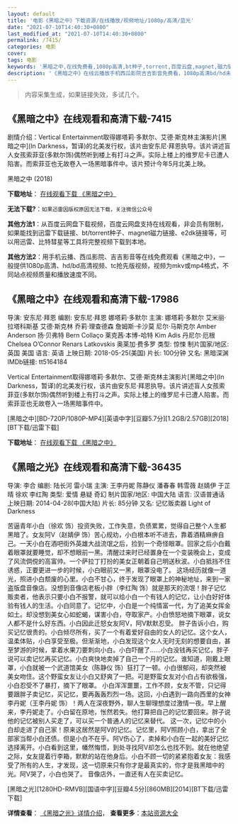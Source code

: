 ```yaml
---
layout: default
title: '电影《黑暗之中》下载资源/在线播放/视频地址/1080p/高清/蓝光'
date: "2021-07-10T14:40:30+0800"
last_modified_at: "2021-07-10T14:40:30+0800"
permalink: /7415/
categories: 电影
cover:
tags: 电影
keywords: '黑暗之中,在线免费看,1080p高清,bt种子,torrent,百度云盘,magnet,磁力链,迅雷下载资源'
description: '《黑暗之中》在线云播放手机西瓜影院吉吉影音免费看，1080p高清bd/hd未删减完整版和tc抢先枪版，mkv/mp4格式，附带bt/torrent种子、magnet/磁力链、百度云盘、网盘资源迅雷下载链接'
---
```


>内容采集生成，如果链接失效，多试几个。


## 《黑暗之中》在线观看和高清下载-7415

剧情介绍：Vertical Entertainment取得娜塔莉·多默尔、艾德·斯克林主演影片[黑暗之中](In Darkness，暂译)的北美发行权，该片由安东尼·拜恩执导。该片讲述盲人女孩索菲亚(多默尔饰)偶然听到楼上有打斗之声。实际上楼上的维罗尼卡已遭人陷害。而索菲亚也无故卷入一场黑暗事件中。该片预计今年5月北美上映。


黑暗之中 (2018)

**下载地址**： [在线观看下载 《黑暗之中》](https://www.btbtdy.me/btdy/dy12911.html) 


**无法下载?**：`如果迅雷因版权原因无法下载，关注微信公众号 `

**其他方法1**：从百度云网盘下载视频，百度云网盘支持在线观看，非会员有限制，如果能找到迅雷下载链接、bt/torrent种子、magnet磁力链接、e2dk链接等，可以用迅雷、比特彗星等工具将完整视频下载到本地。

**其他方法2**：用手机云播、西瓜影院、吉吉影音等在线免费观看《黑暗之中》，一般提供1080p高清、hd/bd高清视频、tc抢先版视频，视频为mkv或mp4格式，不同站点视频质量和播放速度不同。


## 《黑暗之中》在线观看和高清下载-17986

导演: 安东尼·拜恩 编剧: 安东尼·拜恩 娜塔莉·多默尔 主演: 娜塔莉·多默尔 艾米丽·拉塔科斯基 艾德·斯克林 乔莉·理查德森 詹姆斯·卡沙莫 尼尔·马斯克尔 Amber Anderson 扬·贝弗特 Bern Collaço 莱克茜·本博-哈特 Kim Adis 丹尼尔·厄根 Chelsea O’Connor Renars Latkovskis 奥莱加·费多罗 类型: 惊悚 制片国家/地区: 英国 美国 语言: 英语 上映日期: 2018-05-25(美国) 片长: 100分钟 又名: 黑暗深渊 IMDb链接: tt5164184

Vertical Entertainment取得娜塔莉·多默尔、艾德·斯克林主演影片[黑暗之中](In Darkness，暂译)的北美发行权，该片由安东尼·拜恩执导。该片讲述盲人女孩索菲亚(多默尔饰)偶然听到楼上有打斗之声。实际上楼上的维罗尼卡已遭人陷害。而索菲亚也无故卷入一场黑暗事件中。


[黑暗之中][BD-720P/1080P-MP4][英语中字][豆瓣5.7分][1.2GB/2.57GB][2018][BT下载/迅雷下载]

**下载地址**： [在线观看下载 《黑暗之中》](https://www.btdx8.com/torrent/hazz_2018.html) 


## 《黑暗之光》在线观看和高清下载-36435

导演: 李合 编剧: 陆长河 雷小瑞 主演: 王李丹妮 陈静仪 潘春春 韩雪薇 赵婧伊 于芷晴 徐欢 李红陶 类型: 爱情 悬疑 奇幻 制片国家/地区: 中国大陆 语言: 汉语普通话 上映日期: 2014-04-28(中国大陆) 片长: 85分钟 又名: 记忆贩卖器 Light of Darkness

苦逼青年小白（徐欢 饰）投资失败，工作失意，负债累累，觉得自己整个人生都黑暗了。女友阿V（赵婧伊 饰）苦心规劝，小白根本听不进去，靠着酒精麻痹自己。一天小白在酒吧街外英雄大战流氓之后，捡到一个奇怪眼罩。回家之后小白戴着眼罩就要睡觉，却不想眼前一黑。清醒过来时已经置身在一个变装晚会上，变成了风流倜傥的高富帅。一个萨拉丁打扮的美女正朝着自己明送秋波。小白抵挡不住诱惑，正要更进一步的时候，小白眼前又一黑，眼罩没电了。 这场经历就像一道光，照进小白颓废的心里。小白不甘心，终于发现了眼罩上的神秘地址，来到一家盗版盘音像店。没想到音像店老板小胖（李红陶 饰）就是那天的流氓！胖子记忆贩卖者，他表示只要小白不报警，就可以给小白一个有钱人的记忆，让小白好好体验有钱人的生活。小白同意了。记忆中，小白是一个纯情富一代，为了追美女挥金如土。却没想到美女心如蛇蝎，谋害小白，夺取家产。小白愤怒地摘下眼罩，说女人都不是什么好东西。小白因此迁怒女友阿V，阿V默默忍受。 胖子告诉小白，购买记忆很贵的。小白倾尽所有，买了一个有着爱好自由的女人的记忆。这个女人，温柔体贴，小白享受至极。但渐渐地，小白发现这个女人无时无刻的想要自由，甚至梦游的时候，拿着水果刀要刺向小白。小白吓醒了……小白没钱再买记忆，胖子说可以卖记忆再买记忆。小白爽快地卖掉了自己一个月的记忆。谁知道，刚戴上眼罩，小白就被一个武道馆美女（陈静仪 饰）狂打了一顿。小白很郁闷，却突然被美女吻住。这个野蛮女友让小白又舒爽了一把。可是野蛮女友对小白占有欲极强，小白忍受不了暴打，摘下了眼罩。 小白浑浑噩噩，工作不顾，女友不管，只记得要跟胖子卖记忆，买记忆，要再轰轰烈烈一场。这回，小白遇到一路向西里的女神李丹妮（王李丹妮 饰）！两人在深夜野外，聊人生聊理想度过激情一夜。早上醒来，李丹妮走了。小白留在原地，怅然若失。他打算把自己的记忆要回来。胖子说他的记忆被别人买走了，可以买一个普通人的记忆来替代。 这一次，记忆中的小白却走进了自己家！原来这居然是阿V的记忆。记忆里，阿V照顾小白，拿出了全部家当帮小白还债。但是小白不在乎。阿V伤心了，卖掉和小白在一起的美好记忆选择离开。小白看到这里，幡然悔悟，到处寻找阿V却怎么也找不到。就在他绝望之际，女友提着行李箱，默默的站在他身后。小白不顾一切的紧紧抱着女友：我感受了所有的人生，才发现，这一切原来只有你才是最真实的，你才是我黑暗中的光。阿V哭了，小白也哭了。 音像店外，一直还有人在买卖记忆。


[黑暗之光][1280HD-RMVB][国语中字][豆瓣4.5分][860MB][2014][BT下载/迅雷下载]

**详情查看**： [《黑暗之光》详情介绍](/movie/36435/)， **查看更多**：[本站资源大全](/movie/t/all/)

